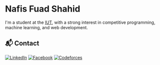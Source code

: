 # Nafis Fuad Shahid  

I'm a student at the [IUT](https://www.iutoic-dhaka.edu/), with a strong interest in competitive programming, machine learning, and web development.


## 📬 Contact  
[![LinkedIn](https://img.shields.io/badge/LinkedIn-%230077B5.svg?style=flat-square&logo=linkedin&logoColor=white)](https://linkedin.com/in/nafis-fuad-shahid-b75740221)  [![Facebook](https://img.shields.io/badge/Facebook-%231877F2.svg?style=flat-square&logo=Facebook&logoColor=white)](https://facebook.com/nafis.fuad.169)  [![Codeforces](https://img.shields.io/badge/Codeforces-%234B6B87.svg?style=flat-square&logo=Codeforces&logoColor=white)](https://codeforces.com/profile/NafiShahid) 

